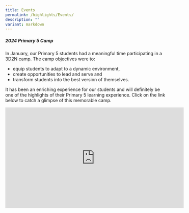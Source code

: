 ```yaml
---
title: Events
permalink: /highlights/Events/
description: ""
variant: markdown
---
```

##### **2024 Primary 5 Camp**
In January, our Primary 5 students had a meaningful time participating in a 3D2N camp. The camp objectives were to:
* equip students to adapt to a dynamic environment, 
* create opportunities to lead and serve and
* transform students into the best version of themselves.


It has been an enriching experience for our students and will definitely be one of the highlights of their Primary 5 learning experience. Click on the link below to catch a glimpse of this memorable camp. 

<iframe allowfullscreen="" allow="accelerometer; autoplay; clipboard-write; encrypted-media; gyroscope; picture-in-picture; web-share" frameborder="0" title="YouTube video player" src="https://www.youtube.com/embed/c-41UZf_tp4?si=4nMz1TNpmCTs2ebW" height="315" width="560"></iframe>
